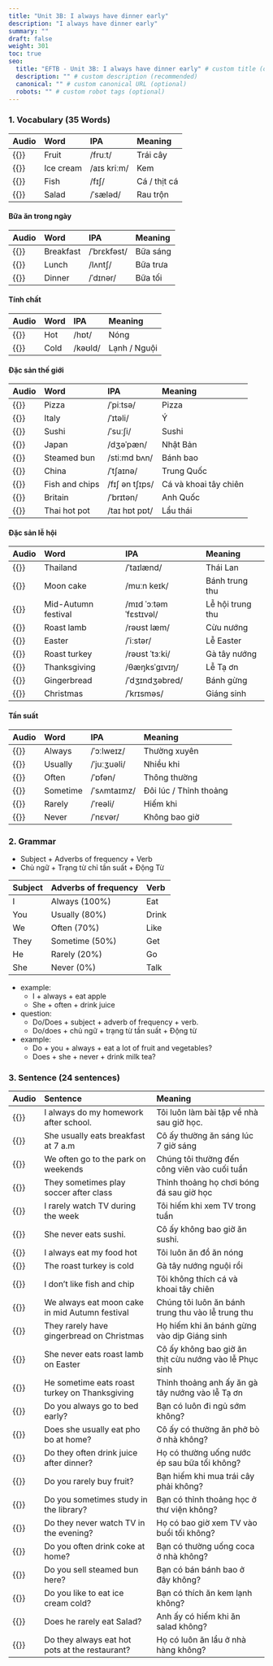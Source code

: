 ```yaml
---
title: "Unit 3B: I always have dinner early"
description: "I always have dinner early"
summary: ""
draft: false
weight: 301
toc: true
seo:
  title: "EFTB - Unit 3B: I always have dinner early" # custom title (optional)
  description: "" # custom description (recommended)
  canonical: "" # custom canonical URL (optional)
  robots: "" # custom robot tags (optional)
---
```


### 1. Vocabulary (35 Words)
| Audio                                                                         | Word                | IPA                    | Meaning               |
|:------------------------------------------------------------------------------|:--------------------|:-----------------------|:----------------------|
| {{<audio-player src="audio/unit3b/vocabularies/00_fruit.mp3">}}               | Fruit               | /fruːt/                | Trái cây              |
| {{<audio-player src="audio/unit3b/vocabularies/01_ice_cream.mp3">}}           | Ice cream           | /aɪs kriːm/            | Kem                   |
| {{<audio-player src="audio/unit3b/vocabularies/02_fish.mp3">}}                | Fish                | /fɪʃ/                  | Cá / thịt cá          |
| {{<audio-player src="audio/unit3b/vocabularies/03_salad.mp3">}}               | Salad               | /ˈsæləd/               | Rau trộn              |

#### Bữa ăn trong ngày

| Audio                                                                         | Word                | IPA                    | Meaning               |
|:------------------------------------------------------------------------------|:--------------------|:-----------------------|:----------------------|
| {{<audio-player src="audio/unit3b/vocabularies/04_breakfast.mp3">}}           | Breakfast           | /ˈbrɛkfəst/            | Bữa sáng              |
| {{<audio-player src="audio/unit3b/vocabularies/05_lunch.mp3">}}               | Lunch               | /lʌntʃ/                | Bữa trưa              |
| {{<audio-player src="audio/unit3b/vocabularies/06_dinner.mp3">}}              | Dinner              | /ˈdɪnər/               | Bữa tối               |

#### Tính chất

| Audio                                                                         | Word                | IPA                    | Meaning               |
|:------------------------------------------------------------------------------|:--------------------|:-----------------------|:----------------------|
| {{<audio-player src="audio/unit3b/vocabularies/07_hot.mp3">}}                 | Hot                 | /hɒt/                  | Nóng                  |
| {{<audio-player src="audio/unit3b/vocabularies/08_cold.mp3">}}                | Cold                | /kəʊld/                | Lạnh / Nguội          |

#### Đặc sản thế giới

| Audio                                                                         | Word                | IPA                    | Meaning               |
|:------------------------------------------------------------------------------|:--------------------|:-----------------------|:----------------------|
| {{<audio-player src="audio/unit3b/vocabularies/09_pizza.mp3">}}               | Pizza               | /ˈpiːtsə/              | Pizza                 |
| {{<audio-player src="audio/unit3b/vocabularies/10_italy.mp3">}}               | Italy               | /ˈɪtəli/               | Ý                     |
| {{<audio-player src="audio/unit3b/vocabularies/11_sushi.mp3">}}               | Sushi               | /ˈsuːʃi/               | Sushi                 |
| {{<audio-player src="audio/unit3b/vocabularies/12_japan.mp3">}}               | Japan               | /dʒəˈpæn/              | Nhật Bản              |
| {{<audio-player src="audio/unit3b/vocabularies/13_steamed_bun.mp3">}}         | Steamed bun         | /stiːmd bʌn/           | Bánh bao              |
| {{<audio-player src="audio/unit3b/vocabularies/14_china.mp3">}}               | China               | /ˈtʃaɪnə/              | Trung Quốc            |
| {{<audio-player src="audio/unit3b/vocabularies/15_fish_and_chips.mp3">}}      | Fish and chips      | /fɪʃ ən tʃɪps/         | Cá và khoai tây chiên |
| {{<audio-player src="audio/unit3b/vocabularies/16_britain.mp3">}}             | Britain             | /ˈbrɪtən/              | Anh Quốc              |
| {{<audio-player src="audio/unit3b/vocabularies/17_thai_hot_pot.mp3">}}        | Thai hot pot        | /taɪ hɒt pɒt/          | Lẩu thái              |

#### Đặc sản lễ hội

| Audio                                                                         | Word                | IPA                    | Meaning               |
|:------------------------------------------------------------------------------|:--------------------|:-----------------------|:----------------------|
| {{<audio-player src="audio/unit3b/vocabularies/18_thailand.mp3">}}            | Thailand            | /ˈtaɪlænd/             | Thái Lan              |
| {{<audio-player src="audio/unit3b/vocabularies/19_moon_cake.mp3">}}           | Moon cake           | /muːn keɪk/            | Bánh trung thu        |
| {{<audio-player src="audio/unit3b/vocabularies/20_mid_autumn_festival.mp3">}} | Mid-Autumn festival | /mɪd ˈɔːtəm ˈfɛstɪvəl/ | Lễ hội trung thu      |
| {{<audio-player src="audio/unit3b/vocabularies/21_roast_lamb.mp3">}}          | Roast lamb          | /rəʊst læm/            | Cừu nướng             |
| {{<audio-player src="audio/unit3b/vocabularies/22_easter.mp3">}}              | Easter              | /ˈiːstər/              | Lễ Easter             |
| {{<audio-player src="audio/unit3b/vocabularies/23_roast_turkey.mp3">}}        | Roast turkey        | /rəʊst ˈtɜːki/         | Gà tây nướng          |
| {{<audio-player src="audio/unit3b/vocabularies/24_thanksgiving.mp3">}}        | Thanksgiving        | /θæŋksˈɡɪvɪŋ/          | Lễ Tạ ơn              |
| {{<audio-player src="audio/unit3b/vocabularies/25_gingerbread.mp3">}}         | Gingerbread         | /ˈdʒɪndʒəbred/         | Bánh gừng             |
| {{<audio-player src="audio/unit3b/vocabularies/26_christmas.mp3">}}           | Christmas           | /ˈkrɪsməs/             | Giáng sinh            |

#### Tần suất

| Audio                                                                         | Word                | IPA                    | Meaning               |
|:------------------------------------------------------------------------------|:--------------------|:-----------------------|:----------------------|
| {{<audio-player src="audio/unit3b/vocabularies/27_always.mp3">}}              | Always              | /ˈɔːlweɪz/             | Thường xuyên           |
| {{<audio-player src="audio/unit3b/vocabularies/28_usually.mp3">}}             | Usually             | /ˈjuːʒuəli/            | Nhiều khi              |
| {{<audio-player src="audio/unit3b/vocabularies/29_often.mp3">}}               | Often               | /ˈɒfən/                | Thông thường           |
| {{<audio-player src="audio/unit3b/vocabularies/30_sometime.mp3">}}            | Sometime            | /ˈsʌmtaɪmz/            | Đôi lúc / Thỉnh thoảng |
| {{<audio-player src="audio/unit3b/vocabularies/31_rarely.mp3">}}              | Rarely              | /ˈreəli/               | Hiếm khi               |
| {{<audio-player src="audio/unit3b/vocabularies/32_never.mp3">}}               | Never               | /ˈnɛvər/               | Không bao giờ          |

### 2. Grammar

- Subject + Adverbs of frequency + Verb
- Chủ ngữ + Trạng từ chỉ tần suất + Động Từ

| Subject | Adverbs of frequency | Verb  |
|:--------|:---------------------|:------|
| I       | Always (100%)        | Eat   |
| You     | Usually (80%)        | Drink |
| We      | Often (70%)          | Like  |
| They    | Sometime (50%)       | Get   |
| He      | Rarely (20%)         | Go    |
| She     | Never (0%)           | Talk  |

* example:
    - I + always + eat apple
    - She + often + drink juice
* question:
    - Do/Does + subject + adverb of frequency + verb.
    - Do/does + chủ ngữ + trạng từ tần suất + Động từ
* example:
    - Do + you + always + eat a lot of fruit and vegetables?
    - Does + she + never + drink milk tea?

### 3. Sentence (24 sentences)

| Audio                                                                                                 | Sentence                                       | Meaning                                                |
|:------------------------------------------------------------------------------------------------------|:-----------------------------------------------|:-------------------------------------------------------|
| {{<audio-player src="audio/unit3b/sentences/00_I_always_do_my_homework_after_school.wav">}}           | I always do my homework after school.          | Tôi luôn làm bài tập về nhà sau giờ học.               |
| {{<audio-player src="audio/unit3b/sentences/01_She_usually_eats_breakfast_at_7_am.wav">}}             | She usually eats breakfast at 7 a.m            | Cô ấy thường ăn sáng lúc 7 giờ sáng                    |
| {{<audio-player src="audio/unit3b/sentences/02_We_often_go_to_the_park_on_weekends.wav">}}            | We often go to the park on weekends            | Chúng tôi thường đến công viên vào cuối tuần           |
| {{<audio-player src="audio/unit3b/sentences/03_They_sometimes_play_soccer_after_class.wav">}}         | They sometimes play soccer after class         | Thỉnh thoảng họ chơi bóng đá sau giờ học               |
| {{<audio-player src="audio/unit3b/sentences/04_I_rarely_watch_T_V_during_the_week.wav">}}             | I rarely watch TV during the week             | Tôi hiếm khi xem TV trong tuần                         |
| {{<audio-player src="audio/unit3b/sentences/05_She_never_eats_sushi.wav">}}                           | She never eats sushi.                          | Cô ấy không bao giờ ăn sushi.                          |
| {{<audio-player src="audio/unit3b/sentences/06_I_always_eat_my_food_hot.wav">}}                       | I always eat my food hot                       | Tôi luôn ăn đồ ăn nóng                                 |
| {{<audio-player src="audio/unit3b/sentences/07_The_roast_turkey_is_cold.wav">}}                       | The roast turkey is cold                       | Gà tây nướng nguội rồi                                 |
| {{<audio-player src="audio/unit3b/sentences/08_I_don’t_like_fish_and_chip.wav">}}                     | I don’t like fish and chip                     | Tôi không thích cá và khoai tây chiên                  |
| {{<audio-player src="audio/unit3b/sentences/09_We_always_eat_moon_cake_in_mid_Autumn_festival.wav">}} | We always eat moon cake in mid Autumn festival | Chúng tôi luôn ăn bánh trung thu vào lễ trung thu      |
| {{<audio-player src="audio/unit3b/sentences/10_They_rarely_have_gingerbread_on_Christmas.wav">}}      | They rarely have gingerbread on Christmas      | Họ hiếm khi ăn bánh gừng vào dịp Giáng sinh            |
| {{<audio-player src="audio/unit3b/sentences/11_She_never_eats_roast_lamb_on_Easter.wav">}}            | She never eats roast lamb on Easter            | Cô ấy không bao giờ ăn thịt cừu nướng vào lễ Phục sinh |
| {{<audio-player src="audio/unit3b/sentences/12_He_sometime_eats_roast_turkey_on_Thanksgiving.wav">}}  | He sometime eats roast turkey on Thanksgiving  | Thỉnh thoảng anh ấy ăn gà tây nướng vào lễ Tạ ơn       |
| {{<audio-player src="audio/unit3b/sentences/13_Do_you_always_go_to_bed_early.wav">}}                  | Do you always go to bed early?                 | Bạn có luôn đi ngủ sớm không?                          |
| {{<audio-player src="audio/unit3b/sentences/14_Does_she_usually_eat_pho_bo_at_home.wav">}}            | Does she usually eat pho bo at home?           | Cô ấy có thường ăn phở bò ở nhà không?                 |
| {{<audio-player src="audio/unit3b/sentences/15_Do_they_often_drink_juice_after_dinner.wav">}}         | Do they often drink juice after dinner?        | Họ có thường uống nước ép sau bữa tối không?           |
| {{<audio-player src="audio/unit3b/sentences/16_Do_you_rarely_buy_fruit.wav">}}                        | Do you rarely buy fruit?                       | Bạn hiếm khi mua trái cây phải không?                  |
| {{<audio-player src="audio/unit3b/sentences/17_Do_you_sometimes_study_in_the_library.wav">}}          | Do you sometimes study in the library?         | Bạn có thỉnh thoảng học ở thư viện không?              |
| {{<audio-player src="audio/unit3b/sentences/18_Do_they_never_watch_T_V_in_the_evening.wav">}}         | Do they never watch TV in the evening?        | Họ có bao giờ xem TV vào buổi tối không?               |
| {{<audio-player src="audio/unit3b/sentences/19_Do_you_often_drink_coke_at_home.wav">}}                | Do you often drink coke at home?               | Bạn có thường uống coca ở nhà không?                   |
| {{<audio-player src="audio/unit3b/sentences/20_Do_you_sell_steamed_bun_here.wav">}}                   | Do you sell steamed bun here?                  | Bạn có bán bánh bao ở đây không?                       |
| {{<audio-player src="audio/unit3b/sentences/21_Do_you_like_to_eat_ice_cream_cold.wav">}}              | Do you like to eat ice cream cold?             | Bạn có thích ăn kem lạnh không?                        |
| {{<audio-player src="audio/unit3b/sentences/22_Does_he_rarely_eat_Salad.wav">}}                       | Does he rarely eat Salad?                      | Anh ấy có hiếm khi ăn salad không?                     |
| {{<audio-player src="audio/unit3b/sentences/23_Do_they_always_eat_hot_pots_at_the_restaurant.wav">}}  | Do they always eat hot pots at the restaurant? | Họ có luôn ăn lẩu ở nhà hàng không?                    |
